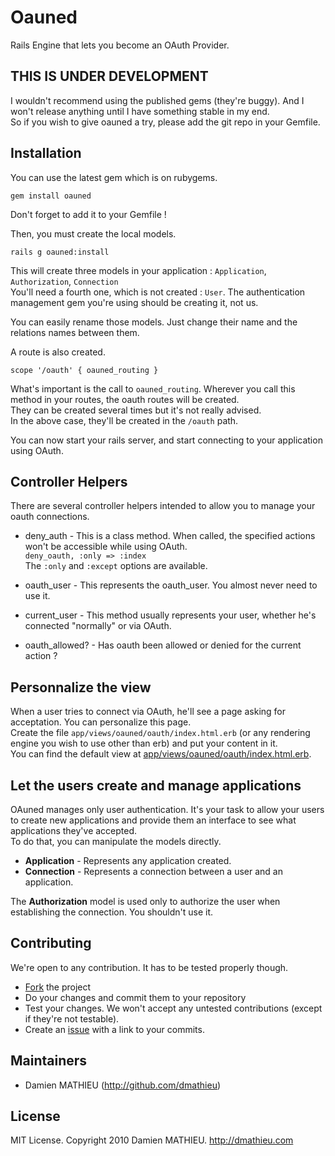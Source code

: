# Oauned

Rails Engine that lets you become an OAuth Provider.

## THIS IS UNDER DEVELOPMENT

I wouldn't recommend using the published gems (they're buggy). And I won't release anything until I have something stable in my end.  
So if you wish to give oauned a try, please add the git repo in your Gemfile.

## Installation

You can use the latest gem which is on rubygems.

    gem install oauned

Don't forget to add it to your Gemfile !

Then, you must create the local models.

    rails g oauned:install

This will create three models in your application : `Application`, `Authorization`, `Connection`  
You'll need a fourth one, which is not created : `User`. The authentication management gem you're using should be creating it, not us.

You can easily rename those models. Just change their name and the relations names between them.

A route is also created.

    scope '/oauth' { oauned_routing }

What's important is the call to `oauned_routing`. Wherever you call this method in your routes, the oauth routes will be created.  
They can be created several times but it's not really advised.  
In the above case, they'll be created in the `/oauth` path.

You can now start your rails server, and start connecting to your application using OAuth.

## Controller Helpers

There are several controller helpers intended to allow you to manage your oauth connections.

- deny_auth - This is a class method. When called, the specified actions won't be accessible while using OAuth.  
`deny_oauth, :only => :index`  
The `:only` and `:except` options are available.

- oauth_user - This represents the oauth_user. You almost never need to use it.
- current_user - This method usually represents your user, whether he's connected "normally" or via OAuth.
- oauth_allowed? - Has oauth been allowed or denied for the current action ?

## Personnalize the view

When a user tries to connect via OAuth, he'll see a page asking for acceptation. You can personalize this page.  
Create the file `app/views/oauned/oauth/index.html.erb` (or any rendering engine you wish to use other than erb) and put your content in it.  
You can find the default view at [app/views/oauned/oauth/index.html.erb](https://github.com/dmathieu/oauned/blob/master/app/views/oauned/oauth/index.html.erb).

## Let the users create and manage applications

OAuned manages only user authentication. It's your task to allow your users to create new applications and provide them an interface to see what applications they've accepted.  
To do that, you can manipulate the models directly.

* **Application** - Represents any application created.
* **Connection** - Represents a connection between a user and an application.

The **Authorization** model is used only to authorize the user when establishing the connection. You shouldn't use it.

## Contributing

We're open to any contribution. It has to be tested properly though.

* [Fork](http://help.github.com/forking/) the project
* Do your changes and commit them to your repository
* Test your changes. We won't accept any untested contributions (except if they're not testable).
* Create an [issue](https://github.com/dmathieu/oauned/issues) with a link to your commits.

## Maintainers

* Damien MATHIEU (http://github.com/dmathieu)

## License
MIT License. Copyright 2010 Damien MATHIEU. http://dmathieu.com